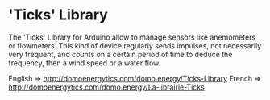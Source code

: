 'Ticks' Library
=======
The 'Ticks' Library for Arduino allow to manage sensors like anemometers or flowmeters. This kind of device regularly sends impulses, not necessarily very frequent, and counts on a certain period of time to deduce the frequency, then a wind speed or a water flow.

English => http://domoenergytics.com/domo.energy/Ticks-Library
French  => http://domoenergytics.com/domo.energy/La-librairie-Ticks
